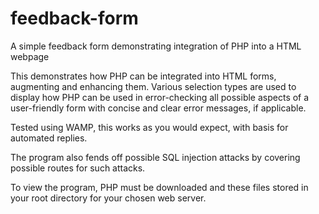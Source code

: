 # feedback-form
A simple feedback form demonstrating integration of PHP into a HTML webpage

This demonstrates how PHP can be integrated into HTML forms, augmenting and enhancing them.
Various selection types are used to display how PHP can be used in error-checking all possible aspects of a user-friendly form with concise and clear error messages, if applicable.

Tested using WAMP, this works as you would expect, with basis for automated replies. 

The program also fends off possible SQL injection attacks by covering possible routes for such attacks.

To view the program, PHP must be downloaded and these files stored in your root directory for your chosen web server.
